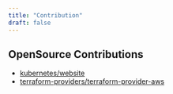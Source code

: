 ```yaml
---
title: "Contribution"
draft: false
---
```


## OpenSource Contributions

- [kubernetes/website](https://github.com/kubernetes/website/pulls?utf8=%E2%9C%93&q=is%3Aopen+is%3Apr+author%3Achaspy+state%3Aclosed)
- [terraform-providers/terraform-provider-aws](https://github.com/terraform-providers/terraform-provider-aws/pulls?utf8=✓&q=is%3Aopen+is%3Apr+author%3Achaspy+state%3Aclosed)


